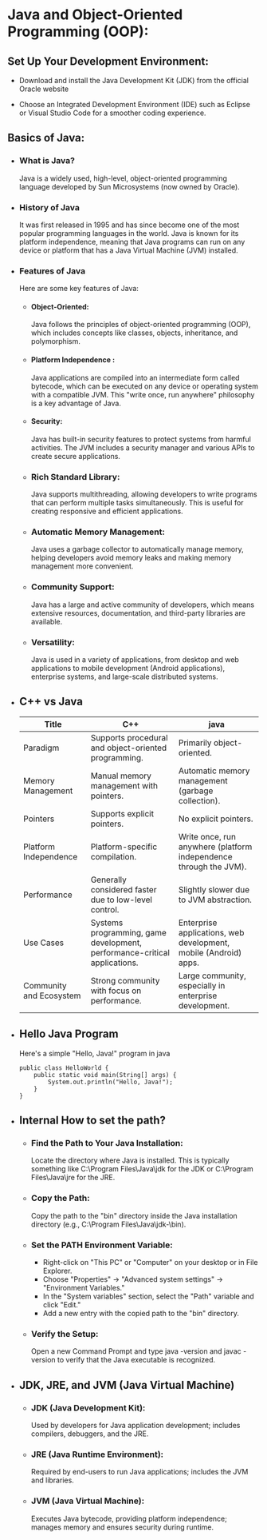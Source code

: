 # Java and Object-Oriented Programming (OOP):

## Set Up Your Development Environment:

- Download and install the Java Development Kit (JDK) from the official Oracle website

- Choose an Integrated Development Environment (IDE) such as Eclipse or Visual Studio Code for a smoother coding experience.

## Basics of Java:

- ### What is Java?

    Java is a widely used, high-level, object-oriented programming language developed by Sun Microsystems (now owned by Oracle).
    
- ### History of Java

    It was first released in 1995 and has since become one of the most popular programming languages in the world. Java is known for its platform independence, meaning that Java programs can run on any device or platform that has a Java Virtual Machine (JVM) installed.

- ### Features of Java

    Here are some key features of Java:

    - #### Object-Oriented: 

        Java follows the principles of object-oriented programming (OOP), which includes concepts like classes, objects, inheritance, and polymorphism.

    - #### Platform Independence :

        Java applications are compiled into an intermediate form called bytecode, which can be executed on any device or operating system with a compatible JVM. This "write once, run anywhere" philosophy is a key advantage of Java.

    - #### Security: 
        
        Java has built-in security features to protect systems from harmful activities. The JVM includes a security manager and various APIs to create secure applications.

    - ### Rich Standard Library:

        Java supports multithreading, allowing developers to write programs that can perform multiple tasks simultaneously. This is useful for creating responsive and efficient applications.

    - ### Automatic Memory Management: 

         Java uses a garbage collector to automatically manage memory, helping developers avoid memory leaks and making memory management more convenient.

    - ### Community Support:

         Java has a large and active community of developers, which means extensive resources, documentation, and third-party libraries are available.

    - ### Versatility:

        Java is used in a variety of applications, from desktop and web applications to mobile development (Android applications), enterprise systems, and large-scale distributed systems.

- ## C++ vs Java

    |Title|C++|java|
    |-------|-------|-------|
    |Paradigm|Supports procedural and object-oriented programming.|Primarily object-oriented.|
    |Memory Management|Manual memory management with pointers.|Automatic memory management (garbage collection).|
    |Pointers|Supports explicit pointers.|No explicit pointers.|
    |Platform Independence|Platform-specific compilation.|Write once, run anywhere (platform independence through the JVM).|
    |Performance|Generally considered faster due to low-level control.|Slightly slower due to JVM abstraction.|
    |Use Cases| Systems programming, game development, performance-critical applications.| Enterprise applications, web development, mobile (Android) apps.|
    |Community and Ecosystem| Strong community with focus on performance.| Large community, especially in enterprise development.|

- ## Hello Java Program

    Here's a simple "Hello, Java!" program in java

    ```
    public class HelloWorld {
        public static void main(String[] args) {
            System.out.println("Hello, Java!");
        }
    }
    ```

- ## Internal How to set the path?

    - ### Find the Path to Your Java Installation:
        Locate the directory where Java is installed. This is typically something like C:\Program Files\Java\jdk<version> for the JDK or C:\Program Files\Java\jre<version> for the JRE.

    - ### Copy the Path:
        Copy the path to the "bin" directory inside the Java installation directory (e.g., C:\Program Files\Java\jdk-<version>\bin).

    - ### Set the PATH Environment Variable:
        - Right-click on "This PC" or "Computer" on your desktop or in File Explorer.
        - Choose "Properties" -> "Advanced system settings" -> "Environment Variables."
        - In the "System variables" section, select the "Path" variable and click "Edit."
        - Add a new entry with the copied path to the "bin" directory.

    - ### Verify the Setup:
        Open a new Command Prompt and type java -version and javac -version to verify that the Java executable is recognized.

 - ## JDK, JRE, and JVM (Java Virtual Machine)
    - ### JDK (Java Development Kit):
        Used by developers for Java application development; includes compilers, debuggers, and the JRE.

    - ### JRE (Java Runtime Environment):
         Required by end-users to run Java applications; includes the JVM and libraries.

    - ### JVM (Java Virtual Machine):
        Executes Java bytecode, providing platform independence; manages memory and ensures security during runtime.